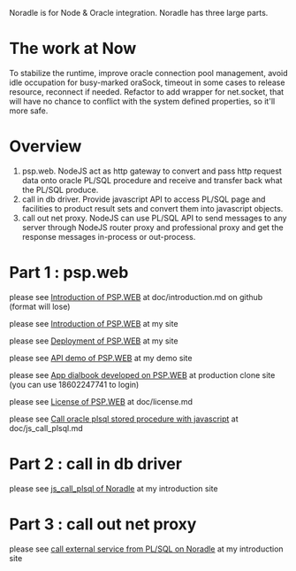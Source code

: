 Noradle is for Node & Oracle integration. Noradle has three large parts.


The work at Now
==========

  To stabilize the runtime, improve oracle connection pool management, avoid idle occupation for busy-marked oraSock, timeout in some cases to release resource, reconnect if needed. Refactor to add wrapper for net.socket, that will have no chance to conflict with the system defined properties, so it'll more safe.

Overview
==========

1. psp.web. NodeJS act as http gateway to convert and pass http request data onto oracle PL/SQL procedure and receive and transfer back what the PL/SQL produce.
2. call in db driver. Provide javascript API to access PL/SQL page and facilities to product result sets and convert them into javascript objects.
3. call out net proxy. NodeJS can use PL/SQL API to send messages to any server through NodeJS router proxy and professional proxy and get the response messages in-process or out-process.

Part 1 : psp.web
==========

please see [Introduction of PSP.WEB](psp.web/blob/master/doc/introduction.md) at doc/introduction.md on github (format will lose)

please see [Introduction of PSP.WEB](http://www.noradle.com:8001/doc/introduction.html) at my site

please see [Deployment of PSP.WEB](http://www.noradle.com:8001/doc/deployment.html) at my site

please see [API demo of PSP.WEB](http://demo.noradle.com:81/demo/index_b.frame) at my demo site

please see [App dialbook developed on PSP.WEB](http://qht.noradle.com:81/tjuc) at production clone site (you can use 18602247741 to login)

please see [License of PSP.WEB](psp.web/blob/master/doc/license.md) at doc/license.md

please see [Call oracle plsql stored procedure with javascript](http://www.noradle.com/doc/js_call_plsql.html) at doc/js_call_plsql.md


Part 2 : call in db driver
======

please see [js_call_plsql of Noradle](http://www.noradle.com/doc/js_call_plsql.html) at my introduction site


Part 3 : call out net proxy
======

please see [call external service from PL/SQL on Noradle](http://www.noradle.com/doc/call_out.html) at my introduction site